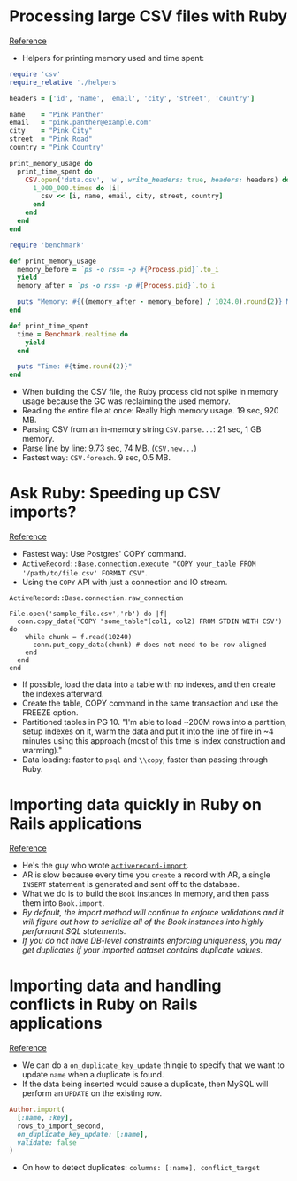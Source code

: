 # Processing large CSV files with Ruby
[Reference](https://dalibornasevic.com/posts/68-processing-large-csv-files-with-ruby)

- Helpers for printing memory used and time spent:

``` ruby
require 'csv'
require_relative './helpers'

headers = ['id', 'name', 'email', 'city', 'street', 'country']

name    = "Pink Panther"
email   = "pink.panther@example.com"
city    = "Pink City"
street  = "Pink Road"
country = "Pink Country"

print_memory_usage do
  print_time_spent do
    CSV.open('data.csv', 'w', write_headers: true, headers: headers) do |csv|
      1_000_000.times do |i|
        csv << [i, name, email, city, street, country]
      end
    end
  end
end

require 'benchmark'

def print_memory_usage
  memory_before = `ps -o rss= -p #{Process.pid}`.to_i
  yield
  memory_after = `ps -o rss= -p #{Process.pid}`.to_i

  puts "Memory: #{((memory_after - memory_before) / 1024.0).round(2)} MB"
end

def print_time_spent
  time = Benchmark.realtime do
    yield
  end

  puts "Time: #{time.round(2)}"
end
```

- When building the CSV file, the Ruby process did not spike in memory usage because the GC was reclaiming the used memory.
- Reading the entire file at once: Really high memory usage. 19 sec, 920 MB.
- Parsing CSV from an in-memory string `CSV.parse...`: 21 sec, 1 GB memory.
- Parse line by line: 9.73 sec, 74 MB. (`CSV.new...`)
- Fastest way: `CSV.foreach`. 9 sec, 0.5 MB.

# Ask Ruby: Speeding up CSV imports?
[Reference](https://www.reddit.com/r/ruby/comments/8nazca/speeding_up_csv_imports/)

- Fastest way: Use Postgres' COPY command.
- `ActiveRecord::Base.connection.execute "COPY your_table FROM '/path/to/file.csv' FORMAT CSV"`.
- Using the `COPY` API with just a connection and IO stream.

```
ActiveRecord::Base.connection.raw_connection

File.open('sample_file.csv','rb') do |f|
  conn.copy_data('COPY "some_table"(col1, col2) FROM STDIN WITH CSV') do
    while chunk = f.read(10240)
      conn.put_copy_data(chunk) # does not need to be row-aligned
    end
  end
end
```

- If possible, load the data into a table with no indexes, and then create the indexes afterward.
- Create the table, COPY command in the same transaction and use the FREEZE option.
- Partitioned tables in PG 10. "I'm able to load ~200M rows into a partition, setup indexes on it, warm the data and put it into the line of fire in ~4 minutes using this approach (most of this time is index construction and warming)."
- Data loading: faster to `psql` and `\\copy`, faster than passing through Ruby.

# Importing data quickly in Ruby on Rails applications
[Reference](https://www.mutuallyhuman.com/blog/2016/06/28/importing-data-quickly-in-ruby-on-rails-applications)

- He's the guy who wrote [`activerecord-import`](https://github.com/zdennis/activerecord-import).
- AR is slow because every time you `create` a record with AR, a single `INSERT` statement is generated and sent off to the database.
- What we do is to build the `Book` instances in memory, and then pass them into `Book.import`.
- *By default, the import method will continue to enforce validations and it will figure out how to serialize all of the Book instances into highly performant SQL statements.*
- *If you do not have DB-level constraints enforcing uniqueness, you may get duplicates if your imported dataset contains duplicate values.*

# Importing data and handling conflicts in Ruby on Rails applications
[Reference](https://www.mutuallyhuman.com/blog/2016/08/19/importing-data-and-handling-conflicts-in-ruby-on-rails-applications)

- We can do a `on_duplicate_key_update` thingie to specify that we want to update `name` when a duplicate is found.
- If the data being inserted would cause a duplicate, then MySQL will perform an `UPDATE` on the existing row.

``` ruby
Author.import(
  [:name, :key],
  rows_to_import_second,
  on_duplicate_key_update: [:name],
  validate: false
)
```

- On how to detect duplicates: `columns: [:name], conflict_target`
